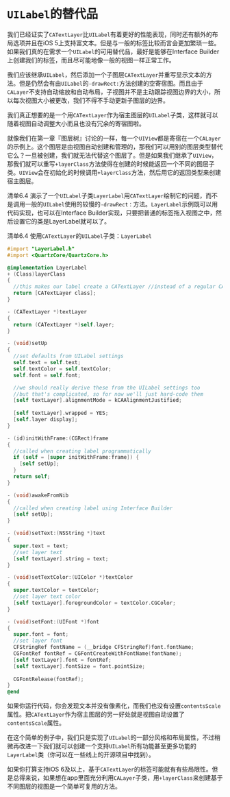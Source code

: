 # `UILabel`的替代品



我们已经证实了`CATextLayer`比`UILabel`有着更好的性能表现，同时还有额外的布局选项并且在iOS 5上支持富文本。但是与一般的标签比较而言会更加繁琐一些。如果我们真的在需求一个`UILabel`的可用替代品，最好是能够在Interface Builder上创建我们的标签，而且尽可能地像一般的视图一样正常工作。

我们应该继承`UILabel`，然后添加一个子图层`CATextLayer`并重写显示文本的方法。但是仍然会有由`UILabel`的`-drawRect:`方法创建的空寄宿图。而且由于`CALayer`不支持自动缩放和自动布局，子视图并不是主动跟踪视图边界的大小，所以每次视图大小被更改，我们不得不手动更新子图层的边界。

我们真正想要的是一个用`CATextLayer`作为宿主图层的`UILabel`子类，这样就可以随着视图自动调整大小而且也没有冗余的寄宿图啦。

就像我们在第一章『图层树』讨论的一样，每一个`UIView`都是寄宿在一个`CALayer`的示例上。这个图层是由视图自动创建和管理的，那我们可以用别的图层类型替代它么？一旦被创建，我们就无法代替这个图层了。但是如果我们继承了`UIView`，那我们就可以重写`+layerClass`方法使得在创建的时候能返回一个不同的图层子类。`UIView`会在初始化的时候调用`+layerClass`方法，然后用它的返回类型来创建宿主图层。

清单6.4 演示了一个`UILabel`子类`LayerLabel`用`CATextLayer`绘制它的问题，而不是调用一般的`UILabel`使用的较慢的`-drawRect：`方法。`LayerLabel`示例既可以用代码实现，也可以在Interface Builder实现，只要把普通的标签拖入视图之中，然后设置它的类是LayerLabel就可以了。

清单6.4 使用`CATextLayer`的`UILabel`子类：`LayerLabel`

```objective-c
#import "LayerLabel.h"
#import <QuartzCore/QuartzCore.h>

@implementation LayerLabel
+ (Class)layerClass
{
  //this makes our label create a CATextLayer //instead of a regular CALayer for its backing layer
  return [CATextLayer class];
}

- (CATextLayer *)textLayer
{
  return (CATextLayer *)self.layer;
}

- (void)setUp
{
  //set defaults from UILabel settings
  self.text = self.text;
  self.textColor = self.textColor;
  self.font = self.font;

  //we should really derive these from the UILabel settings too
  //but that's complicated, so for now we'll just hard-code them
  [self textLayer].alignmentMode = kCAAlignmentJustified;
  ￼
  [self textLayer].wrapped = YES;
  [self.layer display];
}

- (id)initWithFrame:(CGRect)frame
{
  //called when creating label programmatically
  if (self = [super initWithFrame:frame]) {
    [self setUp];
  }
  return self;
}

- (void)awakeFromNib
{
  //called when creating label using Interface Builder
  [self setUp];
}

- (void)setText:(NSString *)text
{
  super.text = text;
  //set layer text
  [self textLayer].string = text;
}

- (void)setTextColor:(UIColor *)textColor
{
  super.textColor = textColor;
  //set layer text color
  [self textLayer].foregroundColor = textColor.CGColor;
}

- (void)setFont:(UIFont *)font
{
  super.font = font;
  //set layer font
  CFStringRef fontName = (__bridge CFStringRef)font.fontName;
  CGFontRef fontRef = CGFontCreateWithFontName(fontName);
  [self textLayer].font = fontRef;
  [self textLayer].fontSize = font.pointSize;
  ￼
  CGFontRelease(fontRef);
}
@end
```

如果你运行代码，你会发现文本并没有像素化，而我们也没有设置`contentsScale`属性。把`CATextLayer`作为宿主图层的另一好处就是视图自动设置了`contentsScale`属性。

在这个简单的例子中，我们只是实现了`UILabel`的一部分风格和布局属性，不过稍微再改进一下我们就可以创建一个支持`UILabel`所有功能甚至更多功能的`LayerLabel`类（你可以在一些线上的开源项目中找到）。

如果你打算支持iOS 6及以上，基于`CATextLayer`的标签可能就有有些局限性。但是总得来说，如果想在app里面充分利用`CALayer`子类，用`+layerClass`来创建基于不同图层的视图是一个简单可复用的方法。
